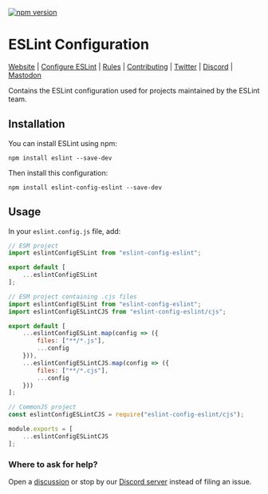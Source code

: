 [![npm version][npm-image]][npm-url]

# ESLint Configuration

[Website](https://eslint.org) | [Configure ESLint](https://eslint.org/docs/latest/use/configure) | [Rules](https://eslint.org/docs/rules/) | [Contributing](https://eslint.org/docs/latest/contribute) | [Twitter](https://twitter.com/geteslint) | [Discord](https://eslint.org/chat) | [Mastodon](https://fosstodon.org/@eslint)

Contains the ESLint configuration used for projects maintained by the ESLint team.

## Installation

You can install ESLint using npm:

```shell
npm install eslint --save-dev
```

Then install this configuration:

```shell
npm install eslint-config-eslint --save-dev
```

## Usage

In your `eslint.config.js` file, add:

```js
// ESM project
import eslintConfigESLint from "eslint-config-eslint";

export default [
    ...eslintConfigESLint
];
```

```js
// ESM project containing .cjs files
import eslintConfigESLint from "eslint-config-eslint";
import eslintConfigESLintCJS from "eslint-config-eslint/cjs";

export default [
    ...eslintConfigESLint.map(config => ({
        files: ["**/*.js"],
        ...config
    })),
    ...eslintConfigESLintCJS.map(config => ({
        files: ["**/*.cjs"],
        ...config
    }))
];
```

```js
// CommonJS project
const eslintConfigESLintCJS = require("eslint-config-eslint/cjs");

module.exports = [
    ...eslintConfigESLintCJS
];
```

### Where to ask for help?

Open a [discussion](https://github.com/eslint/eslint/discussions) or stop by our [Discord server](https://eslint.org/chat) instead of filing an issue.

[npm-image]: https://img.shields.io/npm/v/eslint-config-eslint.svg?style=flat-square
[npm-url]: https://www.npmjs.com/package/eslint-config-eslint
